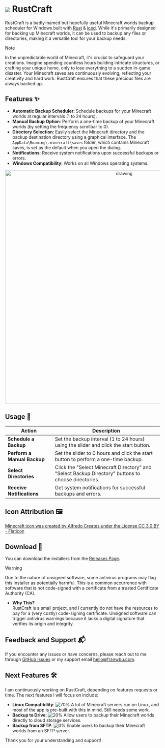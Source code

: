 # <img src="https://wiki.bedrock.dev/assets/images/concepts/emojis/items/crafting_table.png" /> RustCraft

RustCraft is a badly-named but hopefully useful Minecraft worlds backup scheduler for Windows built with [Rust](https://www.rust-lang.org/) & [iced](https://github.com/iced-rs/iced). While it's primarily designed for backing up Minecraft worlds, it can be used to backup any files or directories, making it a versatile tool for your backup needs.

> [!NOTE]  
> In the unpredictable world of Minecraft, it's crucial to safeguard your creations. Imagine spending countless hours building intricate structures, or crafting your unique home, only to lose everything to a sudden in-game disaster. Your Minecraft saves are continuously evolving, reflecting your creativity and hard work. RustCraft ensures that these precious files are always backed up.

## Features ✨

- **Automatic Backup Scheduler**: Schedule backups for your Minecraft worlds at regular intervals (1 to 24 hours).
- **Manual Backup Option**: Perform a one-time backup of your Minecraft worlds (by setting the frequency scrollbar to 0).
- **Directory Selection**: Easily select the Minecraft directory and the backup destination directory using a graphical interface. The `AppData\Roaming\.minecraft\saves` folder, which contains Minecraft saves, is set as the default when you open the dialog.
- **Notifications**: Receive system notifications upon successful backups or errors.
- **Windows Compatibility**: Works on all Windows operating systems.

<p align="center">
  <img src="https://github.com/FrancescoCoding/rustcraft/assets/64712227/789ca7e4-a842-4630-9e22-84b6d12fbbc9" alt="drawing" width="760px" align="center" />
</p>

## Usage 📖

| Action                           | Description                                                                                           |
|----------------------------------|-------------------------------------------------------------------------------------------------------|
| **Schedule a Backup**            | Set the backup interval (1 to 24 hours) using the slider and click the start button.                  |
| **Perform a Manual Backup**      | Set the slider to 0 hours and click the start button to perform a one-time backup.                    |
| **Select Directories**           | Click the "Select Minecraft Directory" and "Select Backup Directory" buttons to choose directories.   |
| **Receive Notifications**        | Get system notifications for successful backups and errors.                                           |

## Icon Attribution 🖼️
<a href="https://www.flaticon.com/authors/alfredo-creates" title="minecraft icons">Minecraft icon was created by Alfredo Creates under the License CC 3.0 BY - Flaticon</a>

## Download 🚀

You can download the installers from the [Releases Page](https://github.com/FrancescoCoding/rustcraft/releases).

> [!WARNING]
> Due to the nature of unsigned software, some antivirus programs may flag this installer as potentially harmful. This is a common occurrence with software that is not code-signed with a certificate from a trusted Certificate Authority (CA).
> 
> - **Why This?**  
> RustCraft is a small project, and I currently do not have the resources to pay for a (very costly) code-signing certificate. Unsigned software can trigger antivirus warnings because it lacks a digital signature that verifies its origin and integrity.

## Feedback and Support 📬

If you encounter any issues or have concerns, please reach out to me through [GitHub Issues](https://github.com/FrancescoCoding/rustcraft/issues) or my support email [hello@franwbu.com](mailto:hello@franwbu.com).

## Next Features 🛠️

I am continuously working on RustCraft, depending on features requests or time. The next features I will focus on include:

- **Linux Compatibility**: ![70%](https://progress-bar.xyz/70) A lot of Minecraft servers run on Linux, and most of the app is pre-built with this in mind. Still needs some work.
- **Backup to Drive**: ![20%](https://progress-bar.xyz/20) Allow users to backup their Minecraft worlds directly to cloud storage services.
- **Backup from SFTP**: ![0%](https://progress-bar.xyz/0) Enable users to backup their Minecraft worlds from an SFTP server.

Thank you for your understanding and support!

